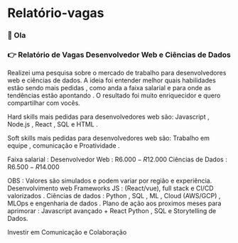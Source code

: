 # Relatório-vagas

### :wave:      Ola


### :point_right: Relatório de Vagas Desenvolvedor Web e Ciências de Dados


Realizei uma pesquisa sobre o mercado de trabalho para desenvolvedores web e ciências de dados. 
A ideia foi entender melhor quais habilidades estão sendo mais pedidas , como anda a faixa salarial e para onde as tendências estão apontando .
O resultado foi muito enriquecidor e quero compartilhar com vocês. 

Hard skills mais pedidas para desenvolvedores web são: Javascript , Node.js , React , SQL e HTML .

Soft skills mais pedidas para desenvolvedores web são: Trabalho em equipe , comunicação e Proatividade .

Faixa salarial : 
Desenvolvedor Web : R$6.000 - R$12.000 
Ciências de Dados : R$6.500 - R$14.000 

OBS : Valores são simulados e podem variar por região e experiência. 
Desenvolvimento web Frameworks JS : (React/vue), full stack e CI/CD valorizados .
Ciências de dados : Python , SQL , ML , Cloud (AWS/GCP) , MLOps e engenharia de dados .
Plano de ação aos proximos meses para aprimorar :
Javascript avançado + React 
Python , SQL e Storytelling de Dados.

Investir em Comunicação e Colaboração 

